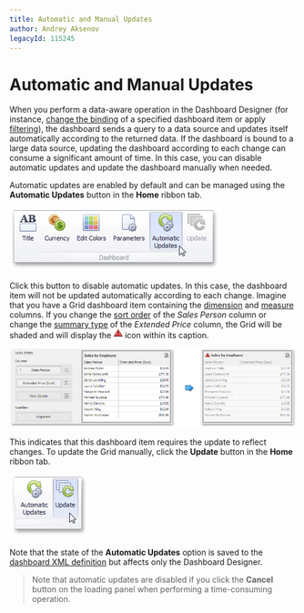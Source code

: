 ```yaml
---
title: Automatic and Manual Updates
author: Andrey Aksenov
legacyId: 115245
---
```

# Automatic and Manual Updates
When you perform a data-aware operation in the Dashboard Designer (for instance, [change the binding](binding-dashboard-items-to-data/binding-dashboard-items-to-data.md) of a specified dashboard item or apply [filtering](data-shaping/filtering.md)), the dashboard sends a query to a data source and updates itself automatically according to the returned data. If the dashboard is bound to a large data source, updating the dashboard according to each change can consume a significant amount of time. In this case, you can disable automatic updates and update the dashboard manually when needed.

Automatic updates are enabled by default and can be managed using the **Automatic Updates** button in the **Home** ribbon tab.

![AutomaticUpdatesButton_Ribbon](../../images/img121079.png)

Click this button to disable automatic updates. In this case, the dashboard item will not be updated automatically according to each change. Imagine that you have a Grid dashboard item containing the [dimension](designing-dashboard-items/grid/columns/dimension-column.md) and [measure](designing-dashboard-items/grid/columns/measure-column.md) columns. If you change the [sort order](data-shaping/sorting.md) of the _Sales Person_ column or change the [summary type](data-shaping/summarization.md) of the _Extended Price_ column, the Grid will be shaded and will display the ![UpdateCaptionIcon](../../images/img121080.png) icon within its caption.

![AutomaticUpdates_Grid_Main](../../images/img121081.png)

This indicates that this dashboard item requires the update to reflect changes. To update the Grid manually, click the **Update** button in the **Home** ribbon tab.

![UpdateButton_Ribbon](../../images/img121082.png)

Note that the state of the **Automatic Updates** option is saved to the [dashboard XML definition](saving-a-dashboard.md) but affects only the Dashboard Designer.

> Note that automatic updates are disabled if you click the **Cancel** button on the loading panel when performing a time-consuming operation.